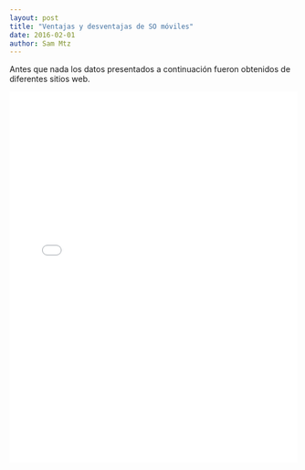 ```yaml
---
layout: post
title: "Ventajas y desventajas de SO móviles"
date: 2016-02-01
author: Sam Mtz
---
```

<p class="flow-text">Antes que nada los datos presentados a continuación fueron obtenidos de diferentes sitios web. </p>
<iframe src='//cdn.knightlab.com/libs/timeline3/latest/embed/index.html?source=17Bhea0CPVIx7hiIRh3CVyjAUlIU2r728QuLhoFp4Hs8&font=Default&lang=en&initial_zoom=2&height=650' width='100%' height='650' frameborder='0'></iframe>
